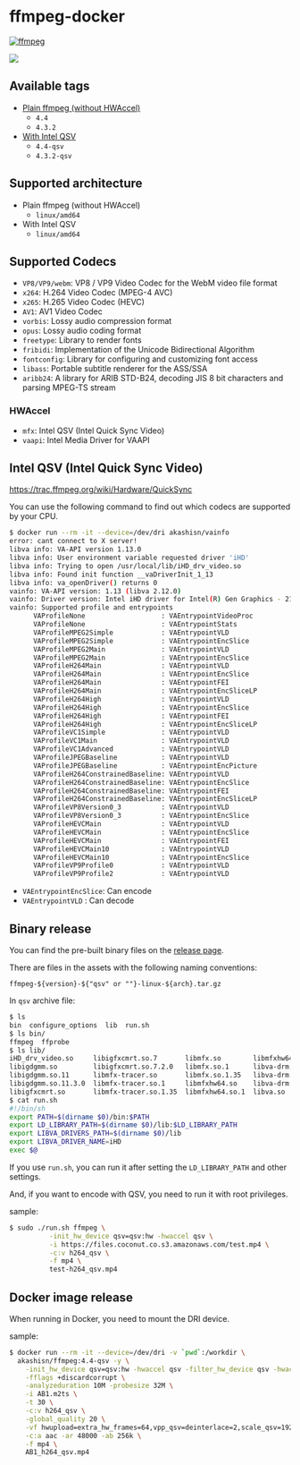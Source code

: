 # ffmpeg-docker

[![ffmpeg](https://github.com/AkashiSN/ffmpeg-docker/actions/workflows/ffmpeg.yml/badge.svg)](https://github.com/AkashiSN/ffmpeg-docker/actions/workflows/ffmpeg.yml)

[![](https://dockeri.co/image/akashisn/ffmpeg)](https://hub.docker.com/r/akashisn/ffmpeg)

## Available tags

- [Plain ffmpeg (without HWAccel)](https://github.com/AkashiSN/ffmpeg-docker/blob/main/Dockerfile)
  - `4.4`
  - `4.3.2`
- [With Intel QSV](https://github.com/AkashiSN/ffmpeg-docker/blob/main/qsv.Dockerfile)
  - `4.4-qsv`
  - `4.3.2-qsv`

## Supported architecture

- Plain ffmpeg (without HWAccel)
  - `linux/amd64`
- With Intel QSV
  - `linux/amd64`

## Supported Codecs

- `VP8/VP9/webm`: VP8 / VP9 Video Codec for the WebM video file format
- `x264`: H.264 Video Codec (MPEG-4 AVC)
- `x265`: H.265 Video Codec (HEVC)
- `AV1`: AV1 Video Codec
- `vorbis`: Lossy audio compression format
- `opus`: Lossy audio coding format
- `freetype`: Library to render fonts
- `fribidi`:  Implementation of the Unicode Bidirectional Algorithm
- `fontconfig`: Library for configuring and customizing font access
- `libass`: Portable subtitle renderer for the ASS/SSA
- `aribb24`: A library for ARIB STD-B24, decoding JIS 8 bit characters and parsing MPEG-TS stream

### HWAccel

- `mfx`: Intel QSV (Intel Quick Sync Video)
- `vaapi`: Intel Media Driver for VAAPI

## Intel QSV (Intel Quick Sync Video)

https://trac.ffmpeg.org/wiki/Hardware/QuickSync

You can use the following command to find out which codecs are supported by your CPU.

```bash
$ docker run --rm -it --device=/dev/dri akashisn/vainfo
error: cant connect to X server!
libva info: VA-API version 1.13.0
libva info: User environment variable requested driver 'iHD'
libva info: Trying to open /usr/local/lib/iHD_drv_video.so
libva info: Found init function __vaDriverInit_1_13
libva info: va_openDriver() returns 0
vainfo: VA-API version: 1.13 (libva 2.12.0)
vainfo: Driver version: Intel iHD driver for Intel(R) Gen Graphics - 21.3.4 (46458db8)
vainfo: Supported profile and entrypoints
      VAProfileNone                   : VAEntrypointVideoProc
      VAProfileNone                   : VAEntrypointStats
      VAProfileMPEG2Simple            : VAEntrypointVLD
      VAProfileMPEG2Simple            : VAEntrypointEncSlice
      VAProfileMPEG2Main              : VAEntrypointVLD
      VAProfileMPEG2Main              : VAEntrypointEncSlice
      VAProfileH264Main               : VAEntrypointVLD
      VAProfileH264Main               : VAEntrypointEncSlice
      VAProfileH264Main               : VAEntrypointFEI
      VAProfileH264Main               : VAEntrypointEncSliceLP
      VAProfileH264High               : VAEntrypointVLD
      VAProfileH264High               : VAEntrypointEncSlice
      VAProfileH264High               : VAEntrypointFEI
      VAProfileH264High               : VAEntrypointEncSliceLP
      VAProfileVC1Simple              : VAEntrypointVLD
      VAProfileVC1Main                : VAEntrypointVLD
      VAProfileVC1Advanced            : VAEntrypointVLD
      VAProfileJPEGBaseline           : VAEntrypointVLD
      VAProfileJPEGBaseline           : VAEntrypointEncPicture
      VAProfileH264ConstrainedBaseline: VAEntrypointVLD
      VAProfileH264ConstrainedBaseline: VAEntrypointEncSlice
      VAProfileH264ConstrainedBaseline: VAEntrypointFEI
      VAProfileH264ConstrainedBaseline: VAEntrypointEncSliceLP
      VAProfileVP8Version0_3          : VAEntrypointVLD
      VAProfileVP8Version0_3          : VAEntrypointEncSlice
      VAProfileHEVCMain               : VAEntrypointVLD
      VAProfileHEVCMain               : VAEntrypointEncSlice
      VAProfileHEVCMain               : VAEntrypointFEI
      VAProfileHEVCMain10             : VAEntrypointVLD
      VAProfileHEVCMain10             : VAEntrypointEncSlice
      VAProfileVP9Profile0            : VAEntrypointVLD
      VAProfileVP9Profile2            : VAEntrypointVLD
```

- `VAEntrypointEncSlice`: Can encode
- `VAEntrypointVLD` : Can decode


## Binary release

You can find the pre-built binary files on the [release page](https://github.com/AkashiSN/ffmpeg-docker/releases).

There are files in the assets with the following naming conventions:

```
ffmpeg-${version}-${"qsv" or ""}-linux-${arch}.tar.gz
```

In `qsv` archive file:

```bash
$ ls
bin  configure_options  lib  run.sh
$ ls bin/
ffmpeg  ffprobe
$ ls lib/
iHD_drv_video.so     libigfxcmrt.so.7       libmfx.so        libmfxhw64.so.1.35     libva.so.2
libigdgmm.so         libigfxcmrt.so.7.2.0   libmfx.so.1      libva-drm.so           libva.so.2.1300.0
libigdgmm.so.11      libmfx-tracer.so       libmfx.so.1.35   libva-drm.so.2
libigdgmm.so.11.3.0  libmfx-tracer.so.1     libmfxhw64.so    libva-drm.so.2.1300.0
libigfxcmrt.so       libmfx-tracer.so.1.35  libmfxhw64.so.1  libva.so
$ cat run.sh
#!/bin/sh
export PATH=$(dirname $0)/bin:$PATH
export LD_LIBRARY_PATH=$(dirname $0)/lib:$LD_LIBRARY_PATH
export LIBVA_DRIVERS_PATH=$(dirname $0)/lib
export LIBVA_DRIVER_NAME=iHD
exec $@
```

If you use `run.sh`, you can run it after setting the `LD_LIBRARY_PATH` and other settings.

And, if you want to encode with QSV, you need to run it with root privileges.

sample:

```bash
$ sudo ./run.sh ffmpeg \
          -init_hw_device qsv=qsv:hw -hwaccel qsv \
          -i https://files.coconut.co.s3.amazonaws.com/test.mp4 \
          -c:v h264_qsv \
          -f mp4 \
          test-h264_qsv.mp4
```

## Docker image release

When running in Docker, you need to mount the DRI device.

sample:
```bash
$ docker run --rm -it --device=/dev/dri -v `pwd`:/workdir \
  akashisn/ffmpeg:4.4-qsv -y \
    -init_hw_device qsv=qsv:hw -hwaccel qsv -filter_hw_device qsv -hwaccel_output_format qsv \
    -fflags +discardcorrupt \
    -analyzeduration 10M -probesize 32M \
    -i AB1.m2ts \
    -t 30 \
    -c:v h264_qsv \
    -global_quality 20 \
    -vf hwupload=extra_hw_frames=64,vpp_qsv=deinterlace=2,scale_qsv=1920:-1,fps=30000/1001 \
    -c:a aac -ar 48000 -ab 256k \
    -f mp4 \
    AB1_h264_qsv.mp4
```


